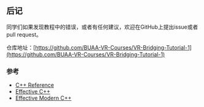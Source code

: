 ## 后记

同学们如果发现教程中的错误，或者有任何建议，欢迎在GitHub上提出issue或者pull request。

仓库地址：[https://github.com/BUAA-VR-Courses/VR-Bridging-Tutorial-1](https://github.com/BUAA-VR-Courses/VR-Bridging-Tutorial-1)

### 参考

- [C++ Reference](https://zh.cppreference.com/w/cpp)
- [Effective C++](https://wizardforcel.gitbooks.io/effective-cpp)
- [Effective Modern C++](https://cntransgroup.github.io/EffectiveModernCppChinese/)